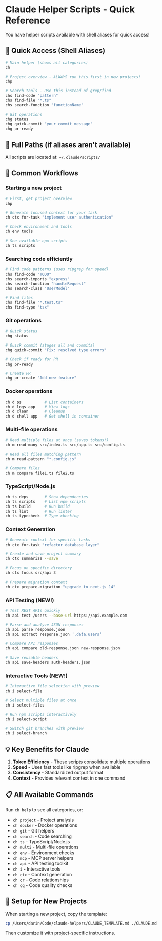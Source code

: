 # Claude Helper Scripts - Quick Reference

You have helper scripts available with shell aliases for quick access!

## 🚀 Quick Access (Shell Aliases)

```bash
# Main helper (shows all categories)
ch

# Project overview - ALWAYS run this first in new projects!
chp

# Search tools - Use this instead of grep/find
chs find-code "pattern"
chs find-file "*.ts"
chs search-function "functionName"

# Git operations
chg status
chg quick-commit "your commit message"
chg pr-ready
```

## 📁 Full Paths (if aliases aren't available)

All scripts are located at: `~/.claude/scripts/`

## 🎯 Common Workflows

### Starting a new project
```bash
# First, get project overview
chp

# Generate focused context for your task
ch ctx for-task "implement user authentication"

# Check environment and tools
ch env tools

# See available npm scripts
ch ts scripts
```

### Searching code efficiently
```bash
# Find code patterns (uses ripgrep for speed)
chs find-code "TODO"
chs search-imports "express"
chs search-function "handleRequest"
chs search-class "UserModel"

# Find files
chs find-file "*.test.ts"
chs find-type "tsx"
```

### Git operations
```bash
# Quick status
chg status

# Quick commit (stages all and commits)
chg quick-commit "Fix: resolved type errors"

# Check if ready for PR
chg pr-ready

# Create PR
chg pr-create "Add new feature"
```

### Docker operations
```bash
ch d ps          # List containers
ch d logs app    # View logs
ch d clean       # Cleanup
ch d shell app   # Get shell in container
```

### Multi-file operations
```bash
# Read multiple files at once (saves tokens!)
ch m read-many src/index.ts src/app.ts src/config.ts

# Read all files matching pattern
ch m read-pattern "*.config.js"

# Compare files
ch m compare file1.ts file2.ts
```

### TypeScript/Node.js
```bash
ch ts deps       # Show dependencies
ch ts scripts    # List npm scripts
ch ts build      # Run build
ch ts lint       # Run linter
ch ts typecheck  # Type checking
```

### Context Generation
```bash
# Generate context for specific tasks
ch ctx for-task "refactor database layer"

# Create and save project summary
ch ctx summarize --save

# Focus on specific directory
ch ctx focus src/api 3

# Prepare migration context
ch ctx prepare-migration "upgrade to next.js 14"
```

### API Testing (NEW!)
```bash
# Test REST APIs quickly
ch api test /users --base-url https://api.example.com

# Parse and analyze JSON responses
ch api parse response.json
ch api extract response.json '.data.users'

# Compare API responses
ch api compare old-response.json new-response.json

# Save reusable headers
ch api save-headers auth-headers.json
```

### Interactive Tools (NEW!)
```bash
# Interactive file selection with preview
ch i select-file

# Select multiple files at once
ch i select-files

# Run npm scripts interactively
ch i select-script

# Switch git branches with preview
ch i select-branch
```

## 💡 Key Benefits for Claude

1. **Token Efficiency** - These scripts consolidate multiple operations
2. **Speed** - Uses fast tools like ripgrep when available
3. **Consistency** - Standardized output format
4. **Context** - Provides relevant context in one command

## 📋 All Available Commands

Run `ch help` to see all categories, or:
- `ch project` - Project analysis
- `ch docker` - Docker operations
- `ch git` - Git helpers
- `ch search` - Code searching
- `ch ts` - TypeScript/Node.js
- `ch multi` - Multi-file operations
- `ch env` - Environment checks
- `ch mcp` - MCP server helpers
- `ch api` - API testing toolkit
- `ch i` - Interactive tools
- `ch ctx` - Context generation
- `ch cr` - Code relationships
- `ch cq` - Code quality checks

## 🔧 Setup for New Projects

When starting a new project, copy the template:
```bash
cp /Users/darin/Code/claude-helpers/CLAUDE_TEMPLATE.md ./CLAUDE.md
```

Then customize it with project-specific instructions.